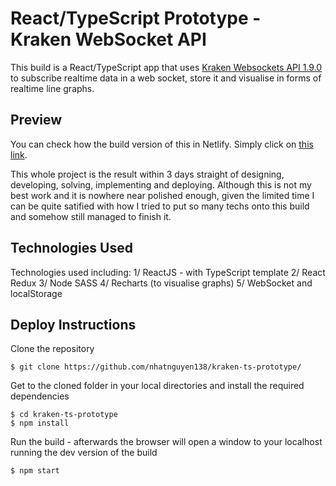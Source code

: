 # React/TypeScript Prototype - Kraken WebSocket API

This build is a React/TypeScript app that uses [Kraken Websockets API 1.9.0](https://docs.kraken.com/websockets/) to subscribe realtime data in a web socket, store it and visualise in forms of realtime line graphs.


## Preview

You can check how the build version of this in Netlify. Simply click on [this link](https://live-crypto-ticker-by-nhatnguyen138.netlify.app/).

This whole project is the result within 3 days straight of designing, developing, solving, implementing and deploying. Although this is not my best work and it is nowhere near polished enough, given the limited time I can be quite satified with how I tried to put so many techs onto this build and somehow still managed to finish it.


## Technologies Used

Technologies used including:
1/ ReactJS - with TypeScript template
2/ React Redux
3/ Node SASS
4/ Recharts (to visualise graphs)
5/ WebSocket and localStorage


## Deploy Instructions

Clone the repository
```
$ git clone https://github.com/nhatnguyen138/kraken-ts-prototype/
```

Get to the cloned folder in your local directories and install the required dependencies
```
$ cd kraken-ts-prototype
$ npm install
```

Run the build - afterwards the browser will open a window to your localhost running the dev version of the build
```
$ npm start
```
